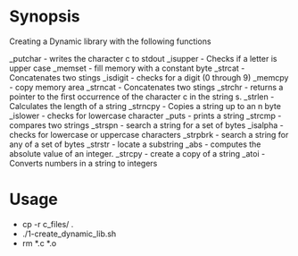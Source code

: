 # Synopsis

Creating a Dynamic library with the following functions

_putchar - writes the character c to stdout
_isupper - Checks if a letter is upper case
_memset - fill memory with a constant byte
_strcat - Concatenates two stings
_isdigit - checks for a digit (0 through 9)
_memcpy - copy memory area
_strncat - Concatenates two stings
_strchr - returns a pointer to the first occurrence of the character c in the string s.
_strlen - Calculates the length of a string
_strncpy - Copies a string up to an n byte
_islower - checks for lowercase character
_puts - prints a string
_strcmp - compares two strings
_strspn - search a string for a set of bytes
_isalpha - checks for lowercase or uppercase characters
_strpbrk - search a string for any of a set of bytes
_strstr - locate a substring
_abs - computes the absolute value of an integer.
_strcpy - create a copy of a string
_atoi - Converts numbers in a string to integers

# Usage

+ cp -r c_files/ .
+ ./1-create_dynamic_lib.sh
+ rm *.c *.o